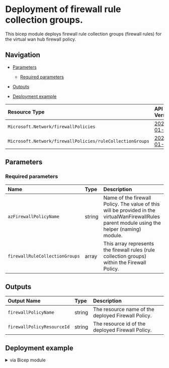 # Deployment of firewall rule collection groups.

This bicep module deploys firewall rule collection groups (firewall rules) for the virtual wan hub firewall policy.

## Navigation <!-- omit in toc -->

- [Parameters](#parameters)

  - [Required parameters](#required-parameters)

- [Outputs](#outputs)
- [Deployment example](#deployment-example)

| Resource Type | API Version |
| :-- | :-- |
| `Microsoft.Network/firewallPolicies` | [2022-01-01](https://learn.microsoft.com/en-us/azure/templates/microsoft.network/firewallpolicies?pivots=deployment-language-bicep) |
| `Microsoft.Network/firewallPolicies/ruleCollectionGroups` | [2022-01-01](https://learn.microsoft.com/en-us/azure/templates/microsoft.network/firewallpolicies/rulecollectiongroups?pivots=deployment-language-bicep) |

## Parameters

### Required parameters

|  Name | Type | Description |
| :-- | :-- | :-- |
| `azFirewallPolicyName` | string | Name of the firewall Policy. The value of this will be provided in the virtualWanFirewallRules parent module using the helper (naming) module. |
| `firewallRuleCollectionGroups` | array | This array represents the firewall rules (rule collection groups) within the Firewall Policy. |

## Outputs

| Output Name | Type | Description |
| :-- | :-- | :-- |
| `firewallPolicyName` | string | The resource name of the deployed Firewall Policy. |
| `firewallPolicyResourceId` | string | The resource id of the deployed Firewall Policy. |

## Deployment example

<p>
<details>
<summary>via Bicep module</summary>

```bicep
module virtualWanFirewallPolicies '../../childModules/virtualWanFirewallRules/virtualWanFirewallRules.bicep' = {
  scope: exampleRG
  name: 'virtualWan-firewall-rules'
  params: {
    azFirewallPolicyName: 'firewall-policy' 
    applicationFirewallRuleCollectionGroups: applicationFirewallRuleCollectionGroups
    networkFirewallRuleCollectionGroups: networkFirewallRuleCollectionGroups
  }
}

```

</details>
</p>